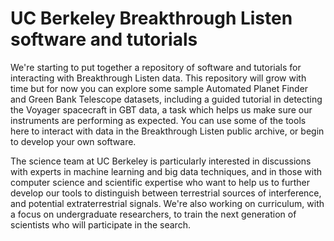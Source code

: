 # UC Berkeley Breakthrough Listen software and tutorials

We're starting to put together a repository of software and tutorials for interacting with Breakthrough Listen data. This repository will grow with time but for now you can explore some sample Automated Planet Finder and Green Bank Telescope datasets, including a guided tutorial in detecting the Voyager spacecraft in GBT data, a task which helps us make sure our instruments are performing as expected. You can use some of the tools here to interact with data in the Breakthrough Listen public archive, or begin to develop your own software.

The science team at UC Berkeley is particularly interested in discussions with experts in machine learning and big data techniques, and in those with computer science and scientific expertise who want to help us to further develop our tools to distinguish between terrestrial sources of interference, and potential extraterrestrial signals. We're also working on curriculum, with a focus on undergraduate researchers, to train the next generation of scientists who will participate in the search.